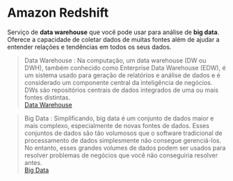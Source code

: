 # Amazon Redshift

Serviço de **data warehouse** que você pode usar para análise de **big data**.  
Oferece a capacidade de coletar dados de muitas fontes além de ajudar a entender relações e tendências em todos os seus dados.

 > Data Warehouse : Na computação, um data warehouse (DW ou DWH), também conhecido como Enterprise Data Warehouse (EDW), é um sistema usado para geração de relatórios e análise de dados e é considerado um componente central da inteligência de negócios. DWs são repositórios centrais de dados integrados de uma ou mais fontes distintas.  
[Data Warehouse](https://en.wikipedia.org/wiki/Data_warehouse#:~:text=In%20computing%2C%20a%20data%20warehouse,one%20or%20more%20disparate%20sources.)

> Big Data : Simplificando, big data é um conjunto de dados maior e mais complexo, especialmente de novas fontes de dados. Esses conjuntos de dados são tão volumosos que o software tradicional de processamento de dados simplesmente não consegue gerenciá-los. No entanto, esses grandes volumes de dados podem ser usados para resolver problemas de negócios que você não conseguiria resolver antes.  
[Big Data](https://www.oracle.com/br/big-data/what-is-big-data/)

